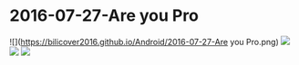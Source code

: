 # 2016-07-27-Are you Pro
![](https://bilicover2016.github.io/Android/2016-07-27-Are you Pro.png)
![](https://bilicover2016.github.io/PC/2016-07-27-1.jpg)
![](https://bilicover2016.github.io/PC/2016-07-27-2.jpg)
![](https://bilicover2016.github.io/PC/2016-07-27-3.jpg)